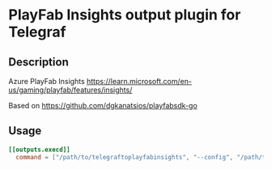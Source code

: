 # PlayFab Insights output plugin for Telegraf

## Description

Azure PlayFab Insights https://learn.microsoft.com/en-us/gaming/playfab/features/insights/

Based on https://github.com/dgkanatsios/playfabsdk-go

## Usage

```toml
[[outputs.execd]]
  command = ["/path/to/telegraftoplayfabinsights", "--config", "/path/to/plugin.conf"]
```